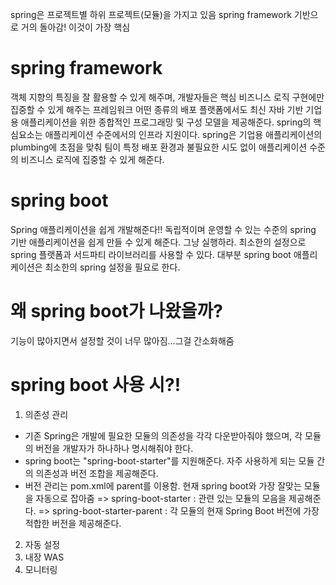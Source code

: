 spring은 프로젝트별 하위 프로젝트(모듈)을 가지고 있음
spring framework 기반으로 거의 돌아감! 이것이 가장 핵심

# spring framework
객체 지향의 특징을 잘 활용할 수 있게 해주며, 개발자들은 핵심 비즈니스 로직 구현에만 집중할 수 있게 해주는 프레임워크
어떤 종류의 배포 플랫폼에서도 최신 자바 기반 기업용 애플리케이션을 위한 종합적인 프로그래밍 및 구성 모델을 제공해준다. spring의 핵심요소는 애플리케이션 수준에서의 인프라 지원이다. spring은 기업용 애플리케이션의 plumbing에 초점을 맞춰 팀이 특정 배포 환경과 불필요한 시도 없이 애플리케이션 수준의 비즈니스 로직에 집중할 수 있게 해준다.

# spring boot
Spring 애플리케이션을 쉽게 개발해준다!!
독립적이며 운영할 수 있는 수준의 spring 기반 애플리케이션을 쉽게 만들 수 있게 해준다. 그냥 실행하라.
최소한의 설정으로 spring 플랫폼과 서드파티 라이브러리를 사용할 수 있다. 대부분 spring boot 애플리케이션은 최소한의 spring 설정을 필요로 한다.

# 왜 spring boot가 나왔을까?
기능이 많아지면서 설정할 것이 너무 많아짐...그걸 간소화해줌

# spring boot 사용 시?!
1. 의존성 관리
- 기존 Spring은 개발에 필요한 모듈의 의존성을 각각 다운받아줘야 했으며, 각 모듈의 버전을 개발자가 하나하나 명시해줘야 한다.
- spring boot는 "spring-boot-starter"를 지원해준다. 자주 사용하게 되는 모듈 간의 의존성과 버전 조합을 제공해준다.
- 버전 관리는 pom.xml에 parent를 이용함. 현재 spring boot와 가장 잘맞는 모듈을 자동으로 잡아줌
=> spring-boot-starter : 관련 있는 모듈의 모음을 제공해준다.
=> spring-boot-starter-parent : 각 모듈의 현재 Spring Boot 버전에 가장 적합한 버전을 제공해준다.
2. 자동 설정
3. 내장 WAS
4. 모니터링